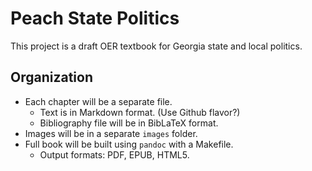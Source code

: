 # Peach State Politics
This project is a draft OER textbook for Georgia state and local politics.

## Organization
* Each chapter will be a separate file.
  * Text is in Markdown format. (Use Github flavor?)
  * Bibliography file will be in BibLaTeX format.
* Images will be in a separate `images` folder.
* Full book will be built using `pandoc` with a Makefile.
  * Output formats: PDF, EPUB, HTML5.
